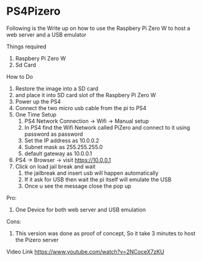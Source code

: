 # PS4Pizero
Following is the Write up on how to use the Raspbery Pi Zero W to host a web server and a USB emulator

Things required
1. Raspbery Pi Zero W 
2. Sd Card

How to Do
1. Restore the image into a SD card
2. and place it into SD card slot of the Raspbery Pi Zero W 
3. Power up the PS4
4. Connect the two micro usb cable from the pi to PS4
5. One Time Setup
    1. PS4 Network Connection -> Wifi -> Manual setup
    2. In PS4 find the Wifi Network called PiZero and connect to it using password as password
    3. Set the IP address as 10.0.0.2
    4. Subnet mask as 255.255.255.0
    5. default gateway as 10.0.0.1
6. PS4 -> Browser -> visit https://10.0.0.1
7. Click on load jail break and wait
    1. the jailbreak and insert usb will happen automatically
    2. If it ask for USB then wait the pi itself will emulate the USB
    3. Once u see the message close the pop up


Pro:
1. One Device for both web server and USB emulation

Cons:
1. This version was done as proof of concept, So it take 3 minutes to host the Pizero server

Video Link
https://www.youtube.com/watch?v=2NCoceX7zKU
